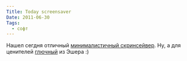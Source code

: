 ```yaml
---
Title: Today screensaver
Date: 2011-06-30
Tags:
  - софт
---
```


Нашел сегдня отличный [минималистичный скринсейвер][1]. Ну, а для ценителей [глючный][2] из Эшера :)

[1]: http://www.gingerbeardman.com/today/
[2]: http://wakaba.c3.cx/s/lotsablankers/lotsaescher.html